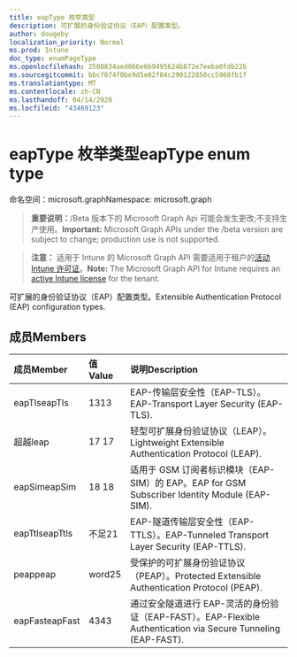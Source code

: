 ```yaml
---
title: eapType 枚举类型
description: 可扩展的身份验证协议（EAP）配置类型。
author: dougeby
localization_priority: Normal
ms.prod: Intune
doc_type: enumPageType
ms.openlocfilehash: 2508834aed066e6b9495624b872e7eeba0fdb22b
ms.sourcegitcommit: bbcf074f0be9d5e02f84c290122850cc5968fb1f
ms.translationtype: MT
ms.contentlocale: zh-CN
ms.lasthandoff: 04/14/2020
ms.locfileid: "43469123"
---
```

# <a name="eaptype-enum-type"></a><span data-ttu-id="5c9b1-103">eapType 枚举类型</span><span class="sxs-lookup"><span data-stu-id="5c9b1-103">eapType enum type</span></span>

<span data-ttu-id="5c9b1-104">命名空间：microsoft.graph</span><span class="sxs-lookup"><span data-stu-id="5c9b1-104">Namespace: microsoft.graph</span></span>

> <span data-ttu-id="5c9b1-105">**重要说明：**/Beta 版本下的 Microsoft Graph Api 可能会发生更改;不支持生产使用。</span><span class="sxs-lookup"><span data-stu-id="5c9b1-105">**Important:** Microsoft Graph APIs under the /beta version are subject to change; production use is not supported.</span></span>

> <span data-ttu-id="5c9b1-106">**注意：** 适用于 Intune 的 Microsoft Graph API 需要适用于租户的[活动 Intune 许可证](https://go.microsoft.com/fwlink/?linkid=839381)。</span><span class="sxs-lookup"><span data-stu-id="5c9b1-106">**Note:** The Microsoft Graph API for Intune requires an [active Intune license](https://go.microsoft.com/fwlink/?linkid=839381) for the tenant.</span></span>

<span data-ttu-id="5c9b1-107">可扩展的身份验证协议（EAP）配置类型。</span><span class="sxs-lookup"><span data-stu-id="5c9b1-107">Extensible Authentication Protocol (EAP) configuration types.</span></span>

## <a name="members"></a><span data-ttu-id="5c9b1-108">成员</span><span class="sxs-lookup"><span data-stu-id="5c9b1-108">Members</span></span>
|<span data-ttu-id="5c9b1-109">成员</span><span class="sxs-lookup"><span data-stu-id="5c9b1-109">Member</span></span>|<span data-ttu-id="5c9b1-110">值</span><span class="sxs-lookup"><span data-stu-id="5c9b1-110">Value</span></span>|<span data-ttu-id="5c9b1-111">说明</span><span class="sxs-lookup"><span data-stu-id="5c9b1-111">Description</span></span>|
|:---|:---|:---|
|<span data-ttu-id="5c9b1-112">eapTls</span><span class="sxs-lookup"><span data-stu-id="5c9b1-112">eapTls</span></span>|<span data-ttu-id="5c9b1-113">13</span><span class="sxs-lookup"><span data-stu-id="5c9b1-113">13</span></span>|<span data-ttu-id="5c9b1-114">EAP-传输层安全性（EAP-TLS）。</span><span class="sxs-lookup"><span data-stu-id="5c9b1-114">EAP-Transport Layer Security (EAP-TLS).</span></span>|
|<span data-ttu-id="5c9b1-115">超越</span><span class="sxs-lookup"><span data-stu-id="5c9b1-115">leap</span></span>|<span data-ttu-id="5c9b1-116">17 </span><span class="sxs-lookup"><span data-stu-id="5c9b1-116">17</span></span>|<span data-ttu-id="5c9b1-117">轻型可扩展身份验证协议（LEAP）。</span><span class="sxs-lookup"><span data-stu-id="5c9b1-117">Lightweight Extensible Authentication Protocol (LEAP).</span></span>|
|<span data-ttu-id="5c9b1-118">eapSim</span><span class="sxs-lookup"><span data-stu-id="5c9b1-118">eapSim</span></span>|<span data-ttu-id="5c9b1-119">18 </span><span class="sxs-lookup"><span data-stu-id="5c9b1-119">18</span></span>|<span data-ttu-id="5c9b1-120">适用于 GSM 订阅者标识模块（EAP-SIM）的 EAP。</span><span class="sxs-lookup"><span data-stu-id="5c9b1-120">EAP for GSM Subscriber Identity Module (EAP-SIM).</span></span>|
|<span data-ttu-id="5c9b1-121">eapTtls</span><span class="sxs-lookup"><span data-stu-id="5c9b1-121">eapTtls</span></span>|<span data-ttu-id="5c9b1-122">不足</span><span class="sxs-lookup"><span data-stu-id="5c9b1-122">21</span></span>|<span data-ttu-id="5c9b1-123">EAP-隧道传输层安全性（EAP-TTLS）。</span><span class="sxs-lookup"><span data-stu-id="5c9b1-123">EAP-Tunneled Transport Layer Security (EAP-TTLS).</span></span>|
|<span data-ttu-id="5c9b1-124">peap</span><span class="sxs-lookup"><span data-stu-id="5c9b1-124">peap</span></span>|<span data-ttu-id="5c9b1-125">word</span><span class="sxs-lookup"><span data-stu-id="5c9b1-125">25</span></span>|<span data-ttu-id="5c9b1-126">受保护的可扩展身份验证协议（PEAP）。</span><span class="sxs-lookup"><span data-stu-id="5c9b1-126">Protected Extensible Authentication Protocol (PEAP).</span></span>|
|<span data-ttu-id="5c9b1-127">eapFast</span><span class="sxs-lookup"><span data-stu-id="5c9b1-127">eapFast</span></span>|<span data-ttu-id="5c9b1-128">43</span><span class="sxs-lookup"><span data-stu-id="5c9b1-128">43</span></span>|<span data-ttu-id="5c9b1-129">通过安全隧道进行 EAP-灵活的身份验证（EAP-FAST）。</span><span class="sxs-lookup"><span data-stu-id="5c9b1-129">EAP-Flexible Authentication via Secure Tunneling (EAP-FAST).</span></span>|



